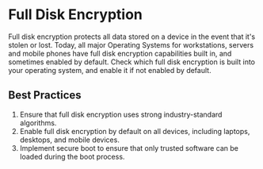 # Full Disk Encryption

Full disk encryption protects all data stored on a device in the event that it's stolen or lost. Today, all major Operating Systems for workstations, servers and mobile phones have full disk encryption capabilities built in, and sometimes enabled by default. Check which full disk encryption is built into your operating system, and enable it if not enabled by default.

## Best Practices

1. Ensure that full disk encryption uses strong industry-standard algorithms.
2. Enable full disk encryption by default on all devices, including laptops, desktops, and mobile devices.
3. Implement secure boot to ensure that only trusted software can be loaded during the boot process.
